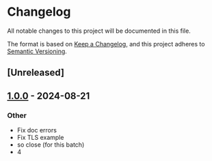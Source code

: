 # Changelog
All notable changes to this project will be documented in this file.

The format is based on [Keep a Changelog](https://keepachangelog.com/en/1.0.0/),
and this project adheres to [Semantic Versioning](https://semver.org/spec/v2.0.0.html).

## [Unreleased]

## [1.0.0](https://github.com/bearcove/loona/releases/tag/b-x-v1.0.0) - 2024-08-21

### Other
- Fix doc errors
- Fix TLS example
- so close (for this batch)
- 4
